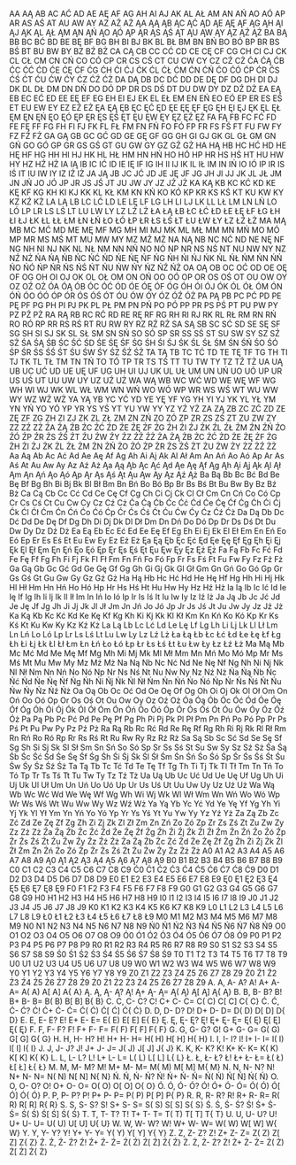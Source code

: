 AA AĄ AB AC AĆ AD AE AĘ AF AG AH AI AJ AK AL AŁ AM AN AŃ AO AÓ AP AR AS AŚ AT AU AW AY AZ AŹ AŻ ĄA ĄĄ ĄB ĄC ĄĆ ĄD ĄE ĄĘ ĄF ĄG ĄH ĄI ĄJ ĄK ĄL ĄŁ ĄM ĄN ĄŃ ĄO ĄÓ ĄP ĄR ĄS ĄŚ ĄT ĄU ĄW ĄY ĄZ ĄŹ ĄŻ BA BĄ BB BC BĆ BD BE BĘ BF BG BH BI BJ BK BL BŁ BM BN BŃ BO BÓ BP BR BS BŚ BT BU BW BY BZ BŹ BŻ CA CĄ CB CC CĆ CD CE CĘ CF CG CH CI CJ CK CL CŁ CM CN CŃ CO CÓ CP CR CS CŚ CT CU CW CY CZ CŹ CŻ ĆA ĆĄ ĆB ĆC ĆĆ ĆD ĆE ĆĘ ĆF ĆG ĆH ĆI ĆJ ĆK ĆL ĆŁ ĆM ĆN ĆŃ ĆO ĆÓ ĆP ĆR ĆS ĆŚ ĆT ĆU ĆW ĆY ĆZ ĆŹ ĆŻ DA DĄ DB DC DĆ DD DE DĘ DF DG DH DI DJ DK DL DŁ DM DN DŃ DO DÓ DP DR DS DŚ DT DU DW DY DZ DŹ DŻ EA EĄ EB EC EĆ ED EE EĘ EF EG EH EI EJ EK EL EŁ EM EN EŃ EO EÓ EP ER ES EŚ ET EU EW EY EZ EŹ EŻ ĘA ĘĄ ĘB ĘC ĘĆ ĘD ĘE ĘĘ ĘF ĘG ĘH ĘI ĘJ ĘK ĘL ĘŁ ĘM ĘN ĘŃ ĘO ĘÓ ĘP ĘR ĘS ĘŚ ĘT ĘU ĘW ĘY ĘZ ĘŹ ĘŻ FA FĄ FB FC FĆ FD FE FĘ FF FG FH FI FJ FK FL FŁ FM FN FŃ FO FÓ FP FR FS FŚ FT FU FW FY FZ FŹ FŻ GA GĄ GB GC GĆ GD GE GĘ GF GG GH GI GJ GK GL GŁ GM GN GŃ GO GÓ GP GR GS GŚ GT GU GW GY GZ GŹ GŻ HA HĄ HB HC HĆ HD HE HĘ HF HG HH HI HJ HK HL HŁ HM HN HŃ HO HÓ HP HR HS HŚ HT HU HW HY HZ HŹ HŻ IA IĄ IB IC IĆ ID IE IĘ IF IG IH II IJ IK IL IŁ IM IN IŃ IO IÓ IP IR IS IŚ IT IU IW IY IZ IŹ IŻ JA JĄ JB JC JĆ JD JE JĘ JF JG JH JI JJ JK JL JŁ JM JN JŃ JO JÓ JP JR JS JŚ JT JU JW JY JZ JŹ JŻ KA KĄ KB KC KĆ KD KE KĘ KF KG KH KI KJ KK KL KŁ KM KN KŃ KO KÓ KP KR KS KŚ KT KU KW KY KZ KŹ KŻ LA LĄ LB LC LĆ LD LE LĘ LF LG LH LI LJ LK LL LŁ LM LN LŃ LO LÓ LP LR LS LŚ LT LU LW LY LZ LŹ LŻ ŁA ŁĄ ŁB ŁC ŁĆ ŁD ŁE ŁĘ ŁF ŁG ŁH ŁI ŁJ ŁK ŁL ŁŁ ŁM ŁN ŁŃ ŁO ŁÓ ŁP ŁR ŁS ŁŚ ŁT ŁU ŁW ŁY ŁZ ŁŹ ŁŻ MA MĄ MB MC MĆ MD ME MĘ MF MG MH MI MJ MK ML MŁ MM MN MŃ MO MÓ MP MR MS MŚ MT MU MW MY MZ MŹ MŻ NA NĄ NB NC NĆ ND NE NĘ NF NG NH NI NJ NK NL NŁ NM NN NŃ NO NÓ NP NR NS NŚ NT NU NW NY NZ NŹ NŻ ŃA ŃĄ ŃB ŃC ŃĆ ŃD ŃE ŃĘ ŃF ŃG ŃH ŃI ŃJ ŃK ŃL ŃŁ ŃM ŃN ŃŃ ŃO ŃÓ ŃP ŃR ŃS ŃŚ ŃT ŃU ŃW ŃY ŃZ ŃŹ ŃŻ OA OĄ OB OC OĆ OD OE OĘ OF OG OH OI OJ OK OL OŁ OM ON OŃ OO OÓ OP OR OS OŚ OT OU OW OY OZ OŹ OŻ ÓA ÓĄ ÓB ÓC ÓĆ ÓD ÓE ÓĘ ÓF ÓG ÓH ÓI ÓJ ÓK ÓL ÓŁ ÓM ÓN ÓŃ ÓO ÓÓ ÓP ÓR ÓS ÓŚ ÓT ÓU ÓW ÓY ÓZ ÓŹ ÓŻ PA PĄ PB PC PĆ PD PE PĘ PF PG PH PI PJ PK PL PŁ PM PN PŃ PO PÓ PP PR PS PŚ PT PU PW PY PZ PŹ PŻ RA RĄ RB RC RĆ RD RE RĘ RF RG RH RI RJ RK RL RŁ RM RN RŃ RO RÓ RP RR RS RŚ RT RU RW RY RZ RŹ RŻ SA SĄ SB SC SĆ SD SE SĘ SF SG SH SI SJ SK SL SŁ SM SN SŃ SO SÓ SP SR SS SŚ ST SU SW SY SZ SŹ SŻ ŚA ŚĄ ŚB ŚC ŚĆ ŚD ŚE ŚĘ ŚF ŚG ŚH ŚI ŚJ ŚK ŚL ŚŁ ŚM ŚN ŚŃ ŚO ŚÓ ŚP ŚR ŚS ŚŚ ŚT ŚU ŚW ŚY ŚZ ŚŹ ŚŻ TA TĄ TB TC TĆ TD TE TĘ TF TG TH TI TJ TK TL TŁ TM TN TŃ TO TÓ TP TR TS TŚ TT TU TW TY TZ TŹ TŻ UA UĄ UB UC UĆ UD UE UĘ UF UG UH UI UJ UK UL UŁ UM UN UŃ UO UÓ UP UR US UŚ UT UU UW UY UZ UŹ UŻ WA WĄ WB WC WĆ WD WE WĘ WF WG WH WI WJ WK WL WŁ WM WN WŃ WO WÓ WP WR WS WŚ WT WU WW WY WZ WŹ WŻ YA YĄ YB YC YĆ YD YE YĘ YF YG YH YI YJ YK YL YŁ YM YN YŃ YO YÓ YP YR YS YŚ YT YU YW YY YZ YŹ YŻ ZA ZĄ ZB ZC ZĆ ZD ZE ZĘ ZF ZG ZH ZI ZJ ZK ZL ZŁ ZM ZN ZŃ ZO ZÓ ZP ZR ZS ZŚ ZT ZU ZW ZY ZZ ZŹ ZŻ ŹA ŹĄ ŹB ŹC ŹĆ ŹD ŹE ŹĘ ŹF ŹG ŹH ŹI ŹJ ŹK ŹL ŹŁ ŹM ŹN ŹŃ ŹO ŹÓ ŹP ŹR ŹS ŹŚ ŹT ŹU ŹW ŹY ŹZ ŹŹ ŹŻ ŻA ŻĄ ŻB ŻC ŻĆ ŻD ŻE ŻĘ ŻF ŻG ŻH ŻI ŻJ ŻK ŻL ŻŁ ŻM ŻN ŻŃ ŻO ŻÓ ŻP ŻR ŻS ŻŚ ŻT ŻU ŻW ŻY ŻZ ŻŹ ŻŻ Aa Aą Ab Ac Ać Ad Ae Aę Af Ag Ah Ai Aj Ak Al Ał Am An Ań Ao Aó Ap Ar As Aś At Au Aw Ay Az Aź Aż Ąa Ąą Ąb Ąc Ąć Ąd Ąe Ąę Ąf Ąg Ąh Ąi Ąj Ąk Ąl Ął Ąm Ąn Ąń Ąo Ąó Ąp Ąr Ąs Ąś Ąt Ąu Ąw Ąy Ąz Ąź Ąż Ba Bą Bb Bc Bć Bd Be Bę Bf Bg Bh Bi Bj Bk Bl Bł Bm Bn Bń Bo Bó Bp Br Bs Bś Bt Bu Bw By Bz Bź Bż Ca Cą Cb Cc Cć Cd Ce Cę Cf Cg Ch Ci Cj Ck Cl Cł Cm Cn Cń Co Có Cp Cr Cs Cś Ct Cu Cw Cy Cz Cź Cż Ća Ćą Ćb Ćc Ćć Ćd Će Ćę Ćf Ćg Ćh Ći Ćj Ćk Ćl Ćł Ćm Ćn Ćń Ćo Ćó Ćp Ćr Ćs Ćś Ćt Ću Ćw Ćy Ćz Ćź Ćż Da Dą Db Dc Dć Dd De Dę Df Dg Dh Di Dj Dk Dl Dł Dm Dn Dń Do Dó Dp Dr Ds Dś Dt Du Dw Dy Dz Dź Dż Ea Eą Eb Ec Eć Ed Ee Eę Ef Eg Eh Ei Ej Ek El Eł Em En Eń Eo Eó Ep Er Es Eś Et Eu Ew Ey Ez Eź Eż Ęa Ęą Ęb Ęc Ęć Ęd Ęe Ęę Ęf Ęg Ęh Ęi Ęj Ęk Ęl Ęł Ęm Ęn Ęń Ęo Ęó Ęp Ęr Ęs Ęś Ęt Ęu Ęw Ęy Ęz Ęź Ęż Fa Fą Fb Fc Fć Fd Fe Fę Ff Fg Fh Fi Fj Fk Fl Fł Fm Fn Fń Fo Fó Fp Fr Fs Fś Ft Fu Fw Fy Fz Fź Fż Ga Gą Gb Gc Gć Gd Ge Gę Gf Gg Gh Gi Gj Gk Gl Gł Gm Gn Gń Go Gó Gp Gr Gs Gś Gt Gu Gw Gy Gz Gź Gż Ha Hą Hb Hc Hć Hd He Hę Hf Hg Hh Hi Hj Hk Hl Hł Hm Hn Hń Ho Hó Hp Hr Hs Hś Ht Hu Hw Hy Hz Hź Hż Ia Ią Ib Ic Ić Id Ie Ię If Ig Ih Ii Ij Ik Il Ił Im In Iń Io Ió Ip Ir Is Iś It Iu Iw Iy Iz Iź Iż Ja Ją Jb Jc Jć Jd Je Ję Jf Jg Jh Ji Jj Jk Jl Jł Jm Jn Jń Jo Jó Jp Jr Js Jś Jt Ju Jw Jy Jz Jź Jż Ka Ką Kb Kc Kć Kd Ke Kę Kf Kg Kh Ki Kj Kk Kl Kł Km Kn Kń Ko Kó Kp Kr Ks Kś Kt Ku Kw Ky Kz Kź Kż La Lą Lb Lc Lć Ld Le Lę Lf Lg Lh Li Lj Lk Ll Lł Lm Ln Lń Lo Ló Lp Lr Ls Lś Lt Lu Lw Ly Lz Lź Lż Ła Łą Łb Łc Łć Łd Łe Łę Łf Łg Łh Łi Łj Łk Łl Łł Łm Łn Łń Ło Łó Łp Łr Łs Łś Łt Łu Łw Ły Łz Łź Łż Ma Mą Mb Mc Mć Md Me Mę Mf Mg Mh Mi Mj Mk Ml Mł Mm Mn Mń Mo Mó Mp Mr Ms Mś Mt Mu Mw My Mz Mź Mż Na Ną Nb Nc Nć Nd Ne Nę Nf Ng Nh Ni Nj Nk Nl Nł Nm Nn Nń No Nó Np Nr Ns Nś Nt Nu Nw Ny Nz Nź Nż Ńa Ńą Ńb Ńc Ńć Ńd Ńe Ńę Ńf Ńg Ńh Ńi Ńj Ńk Ńl Ńł Ńm Ńn Ńń Ńo Ńó Ńp Ńr Ńs Ńś Ńt Ńu Ńw Ńy Ńz Ńź Ńż Oa Oą Ob Oc Oć Od Oe Oę Of Og Oh Oi Oj Ok Ol Oł Om On Oń Oo Oó Op Or Os Oś Ot Ou Ow Oy Oz Oź Oż Óa Óą Ób Óc Óć Ód Óe Óę Óf Óg Óh Ói Ój Ók Ól Ół Óm Ón Óń Óo Óó Óp Ór Ós Óś Ót Óu Ów Óy Óz Óź Óż Pa Pą Pb Pc Pć Pd Pe Pę Pf Pg Ph Pi Pj Pk Pl Pł Pm Pn Pń Po Pó Pp Pr Ps Pś Pt Pu Pw Py Pz Pź Pż Ra Rą Rb Rc Rć Rd Re Rę Rf Rg Rh Ri Rj Rk Rl Rł Rm Rn Rń Ro Ró Rp Rr Rs Rś Rt Ru Rw Ry Rz Rź Rż Sa Są Sb Sc Sć Sd Se Sę Sf Sg Sh Si Sj Sk Sl Sł Sm Sn Sń So Só Sp Sr Ss Sś St Su Sw Sy Sz Sź Sż Śa Śą Śb Śc Ść Śd Śe Śę Śf Śg Śh Śi Śj Śk Śl Śł Śm Śn Śń Śo Śó Śp Śr Śs Śś Śt Śu Św Śy Śz Śź Śż Ta Tą Tb Tc Tć Td Te Tę Tf Tg Th Ti Tj Tk Tl Tł Tm Tn Tń To Tó Tp Tr Ts Tś Tt Tu Tw Ty Tz Tź Tż Ua Uą Ub Uc Uć Ud Ue Uę Uf Ug Uh Ui Uj Uk Ul Uł Um Un Uń Uo Uó Up Ur Us Uś Ut Uu Uw Uy Uz Uź Uż Wa Wą Wb Wc Wć Wd We Wę Wf Wg Wh Wi Wj Wk Wl Wł Wm Wn Wń Wo Wó Wp Wr Ws Wś Wt Wu Ww Wy Wz Wź Wż Ya Yą Yb Yc Yć Yd Ye Yę Yf Yg Yh Yi Yj Yk Yl Ył Ym Yn Yń Yo Yó Yp Yr Ys Yś Yt Yu Yw Yy Yz Yź Yż Za Zą Zb Zc Zć Zd Ze Zę Zf Zg Zh Zi Zj Zk Zl Zł Zm Zn Zń Zo Zó Zp Zr Zs Zś Zt Zu Zw Zy Zz Zź Zż Źa Źą Źb Źc Źć Źd Źe Źę Źf Źg Źh Źi Źj Źk Źl Źł Źm Źn Źń Źo Źó Źp Źr Źs Źś Źt Źu Źw Źy Źz Źź Źż Ża Żą Żb Żc Żć Żd Że Żę Żf Żg Żh Żi Żj Żk Żl Żł Żm Żn Żń Żo Żó Żp Żr Żs Żś Żt Żu Żw Ży Żz Żź Żż A0 A1 A2 A3 A4 A5 A6 A7 A8 A9 Ą0 Ą1 Ą2 Ą3 Ą4 Ą5 Ą6 Ą7 Ą8 Ą9 B0 B1 B2 B3 B4 B5 B6 B7 B8 B9 C0 C1 C2 C3 C4 C5 C6 C7 C8 C9 Ć0 Ć1 Ć2 Ć3 Ć4 Ć5 Ć6 Ć7 Ć8 Ć9 D0 D1 D2 D3 D4 D5 D6 D7 D8 D9 E0 E1 E2 E3 E4 E5 E6 E7 E8 E9 Ę0 Ę1 Ę2 Ę3 Ę4 Ę5 Ę6 Ę7 Ę8 Ę9 F0 F1 F2 F3 F4 F5 F6 F7 F8 F9 G0 G1 G2 G3 G4 G5 G6 G7 G8 G9 H0 H1 H2 H3 H4 H5 H6 H7 H8 H9 I0 I1 I2 I3 I4 I5 I6 I7 I8 I9 J0 J1 J2 J3 J4 J5 J6 J7 J8 J9 K0 K1 K2 K3 K4 K5 K6 K7 K8 K9 L0 L1 L2 L3 L4 L5 L6 L7 L8 L9 Ł0 Ł1 Ł2 Ł3 Ł4 Ł5 Ł6 Ł7 Ł8 Ł9 M0 M1 M2 M3 M4 M5 M6 M7 M8 M9 N0 N1 N2 N3 N4 N5 N6 N7 N8 N9 Ń0 Ń1 Ń2 Ń3 Ń4 Ń5 Ń6 Ń7 Ń8 Ń9 O0 O1 O2 O3 O4 O5 O6 O7 O8 O9 Ó0 Ó1 Ó2 Ó3 Ó4 Ó5 Ó6 Ó7 Ó8 Ó9 P0 P1 P2 P3 P4 P5 P6 P7 P8 P9 R0 R1 R2 R3 R4 R5 R6 R7 R8 R9 S0 S1 S2 S3 S4 S5 S6 S7 S8 S9 Ś0 Ś1 Ś2 Ś3 Ś4 Ś5 Ś6 Ś7 Ś8 Ś9 T0 T1 T2 T3 T4 T5 T6 T7 T8 T9 U0 U1 U2 U3 U4 U5 U6 U7 U8 U9 W0 W1 W2 W3 W4 W5 W6 W7 W8 W9 Y0 Y1 Y2 Y3 Y4 Y5 Y6 Y7 Y8 Y9 Z0 Z1 Z2 Z3 Z4 Z5 Z6 Z7 Z8 Z9 Ź0 Ź1 Ź2 Ź3 Ź4 Ź5 Ź6 Ź7 Ź8 Ź9 Ż0 Ż1 Ż2 Ż3 Ż4 Ż5 Ż6 Ż7 Ż8 Ż9 A. A, A- A? A! A+ A- A= A( A) A[ A] A{ A} Ą. Ą, Ą- Ą? Ą! Ą+ Ą- Ą= Ą( Ą) Ą[ Ą] Ą{ Ą} B. B, B- B? B! B+ B- B= B( B) B[ B] B{ B} C. C, C- C? C! C+ C- C= C( C) C[ C] C{ C} Ć. Ć, Ć- Ć? Ć! Ć+ Ć- Ć= Ć( Ć) Ć[ Ć] Ć{ Ć} D. D, D- D? D! D+ D- D= D( D) D[ D] D{ D} E. E, E- E? E! E+ E- E= E( E) E[ E] E{ E} Ę. Ę, Ę- Ę? Ę! Ę+ Ę- Ę= Ę( Ę) Ę[ Ę] Ę{ Ę} F. F, F- F? F! F+ F- F= F( F) F[ F] F{ F} G. G, G- G? G! G+ G- G= G( G) G[ G] G{ G} H. H, H- H? H! H+ H- H= H( H) H[ H] H{ H} I. I, I- I? I! I+ I- I= I( I) I[ I] I{ I} J. J, J- J? J! J+ J- J= J( J) J[ J] J{ J} K. K, K- K? K! K+ K- K= K( K) K[ K] K{ K} L. L, L- L? L! L+ L- L= L( L) L[ L] L{ L} Ł. Ł, Ł- Ł? Ł! Ł+ Ł- Ł= Ł( Ł) Ł[ Ł] Ł{ Ł} M. M, M- M? M! M+ M- M= M( M) M[ M] M{ M} N. N, N- N? N! N+ N- N= N( N) N[ N] N{ N} Ń. Ń, Ń- Ń? Ń! Ń+ Ń- Ń= Ń( Ń) Ń[ Ń] Ń{ Ń} O. O, O- O? O! O+ O- O= O( O) O[ O] O{ O} Ó. Ó, Ó- Ó? Ó! Ó+ Ó- Ó= Ó( Ó) Ó[ Ó] Ó{ Ó} P. P, P- P? P! P+ P- P= P( P) P[ P] P{ P} R. R, R- R? R! R+ R- R= R( R) R[ R] R{ R} S. S, S- S? S! S+ S- S= S( S) S[ S] S{ S} Ś. Ś, Ś- Ś? Ś! Ś+ Ś- Ś= Ś( Ś) Ś[ Ś] Ś{ Ś} T. T, T- T? T! T+ T- T= T( T) T[ T] T{ T} U. U, U- U? U! U+ U- U= U( U) U[ U] U{ U} W. W, W- W? W! W+ W- W= W( W) W[ W] W{ W} Y. Y, Y- Y? Y! Y+ Y- Y= Y( Y) Y[ Y] Y{ Y} Z. Z, Z- Z? Z! Z+ Z- Z= Z( Z) Z[ Z] Z{ Z} Ź. Ź, Ź- Ź? Ź! Ź+ Ź- Ź= Ź( Ź) Ź[ Ź] Ź{ Ź} Ż. Ż, Ż- Ż? Ż! Ż+ Ż- Ż= Ż( Ż) Ż[ Ż] Ż{ Ż}